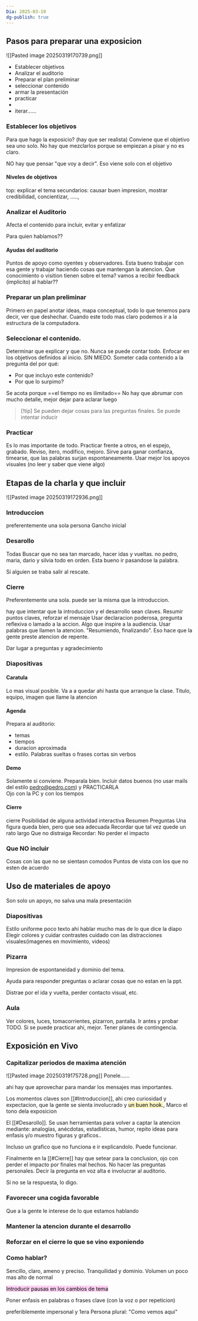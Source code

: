 ```yaml
---
Dia: 2025-03-19
dg-publish: true
---
```

## Pasos para preparar una exposicion
![[Pasted image 20250319170739.png]]

- Establecer objetivos
- Analizar el auditorio 
- Preparar el plan preliminar 
- seleccionar contenido 
- armar la presentación 
- practicar 
- 
- iterar......


### Establecer los objetivos 
Para que hago la exposicio? (hay que ser realista)
Conviene que el objetivo sea uno solo. No hay que mezclarlos porque se empiezan a pisar y no es claro. 

NO hay que pensar "que voy a decir". Eso viene solo con el objetivo

#### Niveles de objetivos 
top: explicar el tema
secundarios: causar buen impresion,  mostrar credibilidad, concientizar, ....., 


### Analizar el Auditorio
Afecta el contenido para incluir, evitar y enfatizar 

Para quien hablamos??
#### Ayudas del auditorio
Puntos de apoyo como oyentes y observadores. Esta bueno trabajar con esa gente y trabajar haciendo cosas que mantengan la atencion. Que conocimiento o visition tienen sobre el tema? vamos a recibir feedback (implicito) al hablar??


### Preparar un plan preliminar 
Primero en papel anotar ideas, mapa conceptual, todo lo que tenemos para decir, ver que deshechar. Cuando este todo mas claro podemos ir a la estructura de la computadora.


### Seleccionar el contenido.
Determinar que explicar y que no. Nunca se puede contar todo. 
Enfocar en los objetivos definidos al inicio. SIN MIEDO.
Someter cada contenido a la pregunta del por qué:

- Por que incluyo este contenido?
- Por que lo surpimo?

Se acota porque ==el tiempo no es ilimitado== 
No hay que abrumar con mucho detalle, mejor dejar para aclarar luego 
>[!tip] Se pueden dejar cosas para las preguntas finales. Se puede intentar inducir


### Practicar 
Es lo mas importante de todo.
Practicar frente a otros, en el espejo, grabado.
Reviso, itero, modifico, mejoro.
Sirve para ganar confianza, timearse, que las palabras surjan espontaneamente. 
Usar mejor los apoyos visuales (no leer y saber que viene algo)

## Etapas de la charla y que incluir 
![[Pasted image 20250319172936.png]]
### Introduccion 
preferentemente una sola persona
Gancho inicial
### Desarollo
Todas
Buscar que no sea tan marcado, hacer idas y vueltas. no pedro, maria, dario y silvia todo en orden. Esta bueno ir pasandose la palabra.

Si alguien se traba salir al rescate.
### Cierre
Preferentemente una sola. puede ser la misma que la introduccion.

hay que intentar que la introduccion y el desarrollo sean claves.
Resumir puntos claves, reforzar el mensaje 
Usar declaracion poderosa, pregunta reflexiva o lamado a la accion. Algo que inspire a la audiencia.
Usar palabras que llamen la atencion. "Resumiendo, finalizando". Eso hace que la gente preste atencion de repente.

Dar lugar a preguntas y agradecimiento

### Diapositivas 
#### Caratula 
Lo mas visual posible. Va a a quedar ahi hasta que arranque la clase. 
Titulo, equipo, imagen que llame la atencion 

#### Agenda
Prepara al auditorio:
- temas
- tiempos
- duracion aproximada 
- estilo. 
Palabras sueltas o frases cortas sin verbos 


#### Demo 
Solamente si conviene. 
Preparala bien. Incluir datos buenos (no usar mails del estilo pedro@pedro.com) y PRACTICARLA  
Ojo con la PC y con los tiempos

#### Cierre
cierre Posibilidad de alguna actividad interactiva 
Resumen
Preguntas 
Una figura queda bien, pero que sea adecuada Recordar que tal vez quede un rato largo Que no distraiga
Recordar: No perder el impacto

### Que NO incluir 
Cosas con las que no se sientasn comodos 
Puntos de vista con los que no esten de acuerdo 



## Uso de materiales de apoyo

Son solo un apoyo, no salva una mala presentación 

### Diapositivas 
Estilo uniforme 
poco texto
ahí
hablar mucho mas de lo que dice la diapo 
Elegir colores y cuidar contrastes 
cuidado con las distracciones visuales(imagenes en movimiento, videos)

### Pizarra
Impresion de espontaneidad y dominio del tema. 

Ayuda para responder preguntas o aclarar cosas que no estan en la ppt. 

Distrae por el ida y vuelta, perder contacto visual, etc. 

### Aula 
Ver colores, luces, tomacorrientes, pizarron, pantalla. Ir antes y probar TODO. Si se puede practicar ahi, mejor. Tener planes de contingencia.

## Exposición en Vivo
### Capitalizar periodos de maxima atención 
![[Pasted image 20250319175728.png]]
Ponele......

ahi hay que aprovechar para mandar los mensajes mas importantes. 

Los momentos claves son [[#Introduccion]], ahi creo curiosidad y expectacion, que la gente se sienta involucrado y  <mark style="background: #FFF3A3A6;">un buen hook.</mark>, Marco el tono dela exposicion

El [[#Desarollo]]. Se usan herramientas para volver a captar la atencion mediante:
analogías, anécdotas, estadísticas, humor, repito ideas para enfasis y/o muestro figuras y graficos..

Incluso un grafico que no funciona e ir explicandolo. Puede funcionar.

Finalmente en la [[#Cierre]] hay que setear para la conclusion, ojo con perder el impacto por finales mal hechos. No hacer las preguntas personales. Decir la pregunta en voz alta e involucrar al auditorio.

Si no se la respuesta, lo digo. 
### Favorecer una cogida favorable 
Que a la gente le interese de lo que estamos hablando 


### Mantener la atencion durante el desarrollo 

### Reforzar en el cierre lo que se vino exponiendo

### Como hablar?

Sencillo, claro, ameno y preciso. 
Tranquilidad y dominio. Volumen un poco mas alto de normal

<mark style="background: #FFB8EBA6;">Introducir pausas en los cambios de tema 

Poner enfasis en palabras o frases clave (con la voz o por repeticion)</mark>


preferiblemente impersonal y 1era Persona plural: "Como vemos aqui"